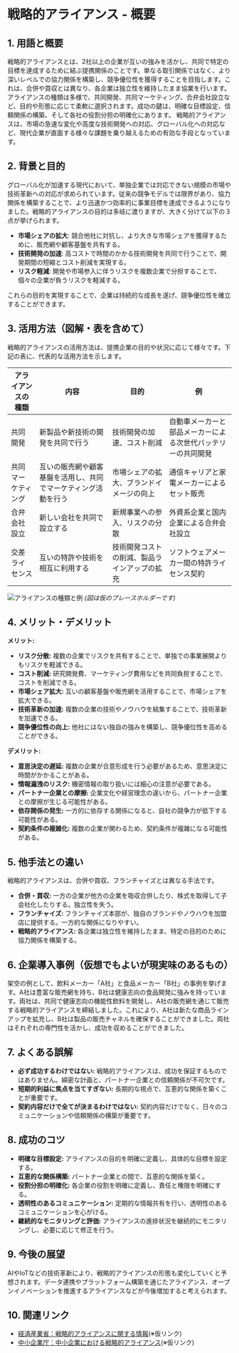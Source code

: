 # 戦略的アライアンス - 概要

## 1. 用語と概要

戦略的アライアンスとは、2社以上の企業が互いの強みを活かし、共同で特定の目標を達成するために結ぶ提携関係のことです。単なる取引関係ではなく、より深いレベルでの協力関係を構築し、競争優位性を獲得することを目指します。これは、合併や買収とは異なり、各企業は独立性を維持したまま協業を行います。アライアンスの種類は多様で、共同開発、共同マーケティング、合弁会社設立など、目的や形態に応じて柔軟に選択されます。成功の鍵は、明確な目標設定、信頼関係の構築、そして各社の役割分担の明確化にあります。  戦略的アライアンスは、市場の急速な変化や高度な技術開発への対応、グローバル化への対応など、現代企業が直面する様々な課題を乗り越えるための有効な手段となっています。


## 2. 背景と目的

グローバル化が加速する現代において、単独企業では対応できない規模の市場や技術革新への対応が求められています。従来の競争モデルでは限界があり、協力関係を構築することで、より迅速かつ効率的に事業目標を達成できるようになりました。戦略的アライアンスの目的は多岐に渡りますが、大きく分けて以下の３点が挙げられます。

* **市場シェアの拡大**:  競合他社に対抗し、より大きな市場シェアを獲得するために、販売網や顧客基盤を共有する。
* **技術開発の加速**:  高コストで時間のかかる技術開発を共同で行うことで、開発期間の短縮とコスト削減を実現する。
* **リスク軽減**:  開発や市場参入に伴うリスクを複数企業で分担することで、個々の企業が負うリスクを軽減する。

これらの目的を実現することで、企業は持続的な成長を遂げ、競争優位性を確立することができます。


## 3. 活用方法（図解・表を含めて）

戦略的アライアンスの活用方法は、提携企業の目的や状況に応じて様々です。下記の表に、代表的な活用方法を示します。


| アライアンスの種類 | 内容 | 目的 | 例 |
|---|---|---|---|
| 共同開発 | 新製品や新技術の開発を共同で行う | 技術開発の加速、コスト削減 | 自動車メーカーと部品メーカーによる次世代バッテリーの共同開発 |
| 共同マーケティング | 互いの販売網や顧客基盤を活用し、共同でマーケティング活動を行う | 市場シェアの拡大、ブランドイメージの向上 | 通信キャリアと家電メーカーによるセット販売 |
| 合弁会社設立 | 新しい会社を共同で設立する | 新規事業への参入、リスクの分散 | 外資系企業と国内企業による合弁会社設立 |
| 交差ライセンス | 互いの特許や技術を相互に利用する | 技術開発コストの削減、製品ラインアップの拡充 | ソフトウェアメーカー間の特許ライセンス契約 |


![アライアンスの種類と例](https://via.placeholder.com/600x400?text=アライアンスの種類と例)  *(図は仮のプレースホルダーです)*


## 4. メリット・デメリット

**メリット:**

* **リスク分散:** 複数の企業でリスクを共有することで、単独での事業展開よりもリスクを軽減できる。
* **コスト削減:**  研究開発費、マーケティング費用などを共同負担することで、コストを削減できる。
* **市場シェア拡大:**  互いの顧客基盤や販売網を活用することで、市場シェアを拡大できる。
* **技術革新の加速:**  複数の企業の技術やノウハウを結集することで、技術革新を加速できる。
* **競争優位性の向上:**  他社にはない独自の強みを構築し、競争優位性を高めることができる。


**デメリット:**

* **意思決定の遅延:**  複数の企業が合意形成を行う必要があるため、意思決定に時間がかかることがある。
* **情報漏洩のリスク:**  機密情報の取り扱いには細心の注意が必要である。
* **パートナー企業との摩擦:**  企業文化や経営理念の違いから、パートナー企業との摩擦が生じる可能性がある。
* **依存関係の発生:**  一方的に依存する関係になると、自社の競争力が低下する可能性がある。
* **契約条件の複雑化:**  複数の企業が関わるため、契約条件が複雑になる可能性がある。


## 5. 他手法との違い

戦略的アライアンスは、合併や買収、フランチャイズとは異なる手法です。

* **合併・買収:** 一方の企業が他方の企業を吸収合併したり、株式を取得して子会社化したりする。独立性を失う。
* **フランチャイズ:**  フランチャイズ本部が、独自のブランドやノウハウを加盟店に提供する。一方的な関係になりやすい。
* **戦略的アライアンス:** 各企業は独立性を維持したまま、特定の目的のために協力関係を構築する。


## 6. 企業導入事例（仮想でもよいが現実味のあるもの）

架空の例として、飲料メーカー「A社」と食品メーカー「B社」の事例を挙げます。A社は豊富な販売網を持ち、B社は健康志向の食品開発に強みを持っています。両社は、共同で健康志向の機能性飲料を開発し、A社の販売網を通じて販売する戦略的アライアンスを締結しました。これにより、A社は新たな商品ラインアップを拡充し、B社は製品の販売チャネルを確保することができました。両社はそれぞれの専門性を活かし、成功を収めることができました。


## 7. よくある誤解

* **必ず成功するわけではない:** 戦略的アライアンスは、成功を保証するものではありません。綿密な計画と、パートナー企業との信頼関係が不可欠です。
* **短期的利益に焦点を当てすぎない:** 長期的な視点で、互恵的な関係を築くことが重要です。
* **契約内容だけで全てが決まるわけではない:** 契約内容だけでなく、日々のコミュニケーションや信頼関係の構築が重要です。


## 8. 成功のコツ

* **明確な目標設定:** アライアンスの目的を明確に定義し、具体的な目標を設定する。
* **互恵的な関係構築:** パートナー企業との間で、互恵的な関係を築く。
* **役割分担の明確化:** 各企業の役割を明確に定義し、責任と権限を明確にする。
* **透明性のあるコミュニケーション:** 定期的な情報共有を行い、透明性のあるコミュニケーションを心がける。
* **継続的なモニタリングと評価:** アライアンスの進捗状況を継続的にモニタリングし、必要に応じて修正を行う。


## 9. 今後の展望

AIやIoTなどの技術革新により、戦略的アライアンスの形態も変化していくと予想されます。データ連携やプラットフォーム構築を通じたアライアンス、オープンイノベーションを推進するアライアンスなどが今後増加すると考えられます。


## 10. 関連リンク

* [経済産業省：戦略的アライアンスに関する情報](https://www.meti.go.jp/)(※仮リンク)
* [中小企業庁：中小企業における戦略的アライアンス](https://www.chusho.meti.go.jp/)(※仮リンク)


